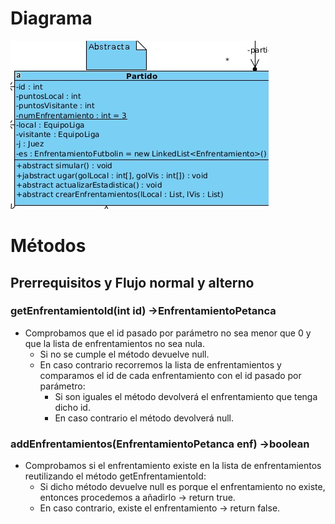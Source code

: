 # Diagrama

![umlPartido](https://github.com/Jloen1999/tramitesPlanificaciones/blob/3f992be0008cbe0472177ce3004849d8f8c301a7/estudios/UEX/Curso2/Asignaturas/MDP/ProyectoFinal2/Clases/Partido/images/UMLPartido.png)


# Métodos
## Prerrequisitos y Flujo normal y alterno
### getEnfrentamientoId(int id) →EnfrentamientoPetanca
- Comprobamos que el id pasado por parámetro no sea menor que 0 y que la lista de enfrentamientos no sea nula.
	- Si no se cumple el método devuelve null.
	- En caso contrario recorremos la lista de enfrentamientos y comparamos el id de cada enfrentamiento con el id pasado por parámetro:
		- Si son iguales el método devolverá el enfrentamiento que tenga dicho id.
		- En caso contrario el método devolverá null.

### addEnfrentamientos(EnfrentamientoPetanca enf)  →boolean
- Comprobamos si el enfrentamiento existe en la lista de enfrentamientos reutilizando el método getEnfrentamientoId:
	- Si dicho método devuelve null es porque el enfrentamiento no existe, entonces procedemos a añadirlo → return true. 
	- En caso contrario, existe el enfrentamiento → return false.

